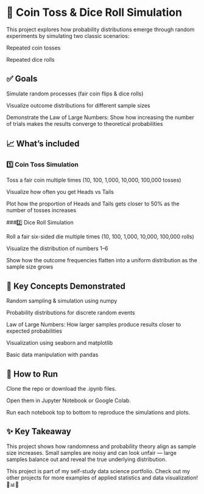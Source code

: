 # 🎲 Coin Toss & Dice Roll Simulation
This project explores how probability distributions emerge through random experiments by simulating two classic scenarios:

Repeated coin tosses

Repeated dice rolls

## ✅ Goals
Simulate random processes (fair coin flips & dice rolls)

Visualize outcome distributions for different sample sizes

Demonstrate the Law of Large Numbers: Show how increasing the number of trials makes the results converge to theoretical probabilities

## 📈 What’s included
### 1️⃣ Coin Toss Simulation

Toss a fair coin multiple times (10, 100, 1,000, 10,000, 100,000 tosses)

Visualize how often you get Heads vs Tails

Plot how the proportion of Heads and Tails gets closer to 50% as the number of tosses increases

###2️⃣ Dice Roll Simulation

Roll a fair six-sided die multiple times (10, 100, 1,000, 10,000, 100,000 rolls)

Visualize the distribution of numbers 1–6

Show how the outcome frequencies flatten into a uniform distribution as the sample size grows

## 🔬 Key Concepts Demonstrated
Random sampling & simulation using numpy

Probability distributions for discrete random events

Law of Large Numbers: How larger samples produce results closer to expected probabilities

Visualization using seaborn and matplotlib

Basic data manipulation with pandas

## 📌 How to Run
Clone the repo or download the .ipynb files.

Open them in Jupyter Notebook or Google Colab.

Run each notebook top to bottom to reproduce the simulations and plots.

## ✨ Key Takeaway
This project shows how randomness and probability theory align as sample size increases.
Small samples are noisy and can look unfair — large samples balance out and reveal the true underlying distribution.

This project is part of my self-study data science portfolio. Check out my other projects for more examples of applied statistics and data visualization! 🎲📊✨
